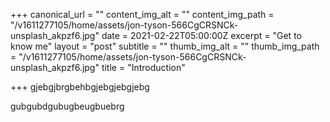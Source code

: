 +++
canonical_url = ""
content_img_alt = ""
content_img_path = "/v1611277105/home/assets/jon-tyson-566CgCRSNCk-unsplash_akpzf6.jpg"
date = 2021-02-22T05:00:00Z
excerpt = "Get to know me"
layout = "post"
subtitle = ""
thumb_img_alt = ""
thumb_img_path = "/v1611277105/home/assets/jon-tyson-566CgCRSNCk-unsplash_akpzf6.jpg"
title = "Introduction"

+++
gjebgjbrgbehbgjebgjebgjebg

gubgubdgubugbeugbuebrg